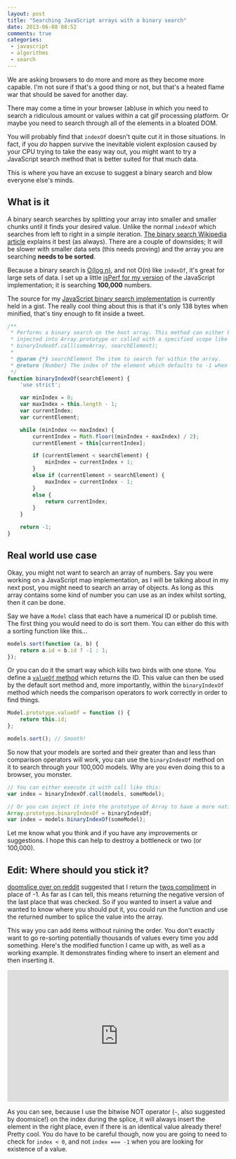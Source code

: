 ```yaml
---
layout: post
title: "Searching JavaScript arrays with a binary search"
date: 2013-06-08 08:52
comments: true
categories:
 - javascript
 - algorithms
 - search
---
```


We are asking browsers to do more and more as they become more capable. I'm not sure if that's a good thing or not, but that's a heated flame war that should be saved for another day.

There may come a time in your browser (ab)use in which you need to search a ridiculous amount or values within a cat gif processing platform. Or maybe you need to search through all of the elements in a bloated DOM.

You will probably find that `indexOf` doesn't quite cut it in those situations. In fact, if you *do* happen survive the inevitable violent explosion caused by your CPU trying to take the easy way out, you might want to try a JavaScript search method that is better suited for that much data.

This is where you have an excuse to suggest a binary search and blow everyone else's minds.

<!-- more -->

## What is it

A binary search searches by splitting your array into smaller and smaller chunks until it finds your desired value. Unlike the normal `indexOf` which searches from left to right in a simple iteration. [The binary search Wikipedia article][bs-wikipedia] explains it best (as always). There are a couple of downsides; It will be slower with smaller data sets (this needs proving) and the array you are searching **needs to be sorted**.

Because a binary search is [O(log n)][log], and not O(n) like `indexOf`, it's great for large sets of data. I set up a little [jsPerf for my version][perf] of the JavaScript implementation; it is searching **100,000** numbers.

The source for my [JavaScript binary search implementation][jsbinsearch] is currently held in a gist. The really cool thing about this is that it's only 138 bytes when minified, that's tiny enough to fit inside a tweet.

```javascript
/**
 * Performs a binary search on the host array. This method can either be
 * injected into Array.prototype or called with a specified scope like this:
 * binaryIndexOf.call(someArray, searchElement);
 *
 * @param {*} searchElement The item to search for within the array.
 * @return {Number} The index of the element which defaults to -1 when not found.
 */
function binaryIndexOf(searchElement) {
	'use strict';

	var minIndex = 0;
	var maxIndex = this.length - 1;
	var currentIndex;
	var currentElement;

	while (minIndex <= maxIndex) {
		currentIndex = Math.floor((minIndex + maxIndex) / 2);
		currentElement = this[currentIndex];

		if (currentElement < searchElement) {
			minIndex = currentIndex + 1;
		}
		else if (currentElement > searchElement) {
			maxIndex = currentIndex - 1;
		}
		else {
			return currentIndex;
		}
	}

	return -1;
}
```

## Real world use case

Okay, you might not want to search an array of numbers. Say you were working on a JavaScript map implementation, as I will be talking about in my next post, you might need to search an array of objects. As long as this array contains some kind of number you can use as an index whilst sorting, then it can be done.

Say we have a `Model` class that each have a numerical ID or publish time. The first thing you would need to do is sort them. You can either do this with a sorting function like this...

```javascript
models.sort(function (a, b) {
	return a.id < b.id ? -1 : 1;
});
```

Or you can do it the smart way which kills two birds with one stone. You define a [`valueOf` method][valueof] which returns the ID. This value can then be used by the default sort method and, more importantly, within the `binaryIndexOf` method which needs the comparison operators to work correctly in order to find things.

```javascript
Model.prototype.valueOf = function () {
	return this.id;
};

models.sort(); // Smooth!
```

So now that your models are sorted and their greater than and less than comparison operators will work, you can use the `binaryIndexOf` method on it to search through your 100,000 models. Why are you even doing this to a browser, you monster.

```javascript
// You can either execute it with call like this:
var index = binaryIndexOf.call(models, someModel);

// Or you can inject it into the prototype of Array to have a more native feel.
Array.prototype.binaryIndexOf = binaryIndexOf;
var index = models.binaryIndexOf(someModel);
```

Let me know what you think and if you have any improvements or suggestions. I hope this can help to destroy a bottleneck or two (or 100,000).

## Edit: Where should you stick it?

[doomslice over on reddit][reddit-return] suggested that I return the [twos compliment][twos] in place of -1. As far as I can tell, this means returning the negative version of the last place that was checked. So if you wanted to insert a value and wanted to know where you should put it, you could run the function and use the returned number to splice the value into the array.

This way you can add items without ruining the order. You don't exactly want to go re-sorting potentially thousands of values every time you add something. Here's the modified function I came up with, as well as a working example. It demonstrates finding where to insert an element and then inserting it.

<iframe width="100%" height="300" src="http://jsfiddle.net/Wolfy87/5dcWN/embedded/" allowfullscreen="allowfullscreen" frameborder="0"></iframe>

As you can see, because I use the bitwise NOT operator (`~`, also suggested by doomsice!) on the index during the splice, it will always insert the element in the right place, even if there is an identical value already there! Pretty cool. You do have to be careful though, now you are going to need to check for `index < 0`, and not `index === -1` when you are looking for existence of a value.

[bs-wikipedia]: http://en.wikipedia.org/wiki/Binary_search_algorithm
[log]: http://en.wikipedia.org/wiki/Logarithmic_time#Logarithmic_time
[perf]: http://jsperf.com/binaryindexof-and-indexof
[jsbinsearch]: https://gist.github.com/Wolfy87/5734530
[valueof]: https://developer.mozilla.org/en-US/docs/Web/JavaScript/Reference/Global_Objects/Object/valueOf
[reddit-return]: http://www.reddit.com/r/javascript/comments/1fx4od/searching_javascript_arrays_with_a_binary_search/caeo5is
[twos]: http://en.wikipedia.org/wiki/Two%27s_complement
